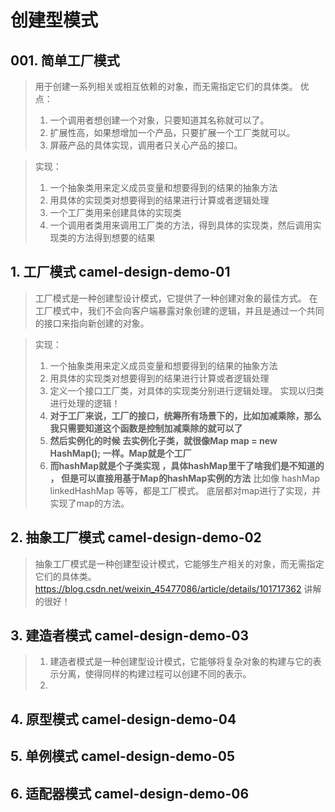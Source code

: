 
# 创建型模式 

## 001. 简单工厂模式
> 用于创建一系列相关或相互依赖的对象，而无需指定它们的具体类。
> 优点：
> 1. 一个调用者想创建一个对象，只要知道其名称就可以了。 
> 2. 扩展性高，如果想增加一个产品，只要扩展一个工厂类就可以。 
> 3. 屏蔽产品的具体实现，调用者只关心产品的接口。

> 实现：
> 1. 一个抽象类用来定义成员变量和想要得到的结果的抽象方法
> 2. 用具体的实现类对想要得到的结果进行计算或者逻辑处理
> 3. 一个工厂类用来创建具体的实现类
> 4. 一个调用者类用来调用工厂类的方法，得到具体的实现类，然后调用实现类的方法得到想要的结果


## 1. 工厂模式 camel-design-demo-01
> 工厂模式是一种创建型设计模式，它提供了一种创建对象的最佳方式。
> 在工厂模式中，我们不会向客户端暴露对象创建的逻辑，并且是通过一个共同的接口来指向新创建的对象。


> 实现：
> 1. 一个抽象类用来定义成员变量和想要得到的结果的抽象方法
> 2. 用具体的实现类对想要得到的结果进行计算或者逻辑处理
> 3. 定义一个接口工厂类，对具体的实现类分别进行逻辑处理。 实现以归类进行处理的逻辑！
> 4. **对于工厂来说，工厂的接口，统筹所有场景下的，比如加减乘除，那么我只需要知道这个函数是控制加减乘除的就可以了**
> 5. **然后实例化的时候 去实例化子类，就很像Map map  = new HashMap(); 一样。Map就是个工厂**
> 6. **而hashMap就是个子类实现 ，具体hashMap里干了啥我们是不知道的 ， 但是可以直接用基于Map的hashMap实例的方法**
> 比如像 hashMap  linkedHashMap  等等，都是工厂模式。  底层都对map进行了实现，并实现了map的方法。



## 2. 抽象工厂模式 camel-design-demo-02
>抽象工厂模式是一种创建型设计模式，它能够生产相关的对象，而无需指定它们的具体类。
> https://blog.csdn.net/weixin_45477086/article/details/101717362    讲解的很好！

## 3. 建造者模式 camel-design-demo-03
> 1. 建造者模式是一种创建型设计模式，它能够将复杂对象的构建与它的表示分离，使得同样的构建过程可以创建不同的表示。
> 2. 
> 
> 


## 4. 原型模式 camel-design-demo-04

## 5. 单例模式 camel-design-demo-05

## 6. 适配器模式 camel-design-demo-06
